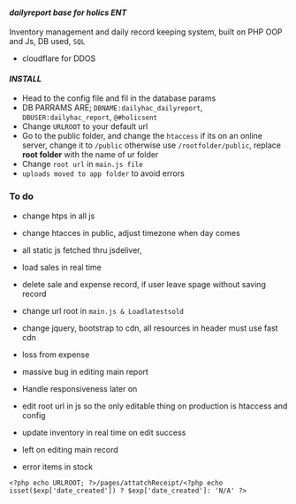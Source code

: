 #### **_dailyreport base for holics ENT_**

Inventory management and daily record keeping system, built on PHP OOP and Js, DB used, `SQL`

- cloudflare for DDOS

#### **_INSTALL_**

- Head to the config file and fil in the database params
- DB PARRAMS ARE; `DBNAME:dailyhac_dailyreport`, `DBUSER:dailyhac_report`, `@#holicsent`
- Change `URLROOT` to your default url
- Go to the public folder, and change the `htaccess` if its on an online server, change it to `/public` otherwise use `/rootfolder/public`, replace **root folder** with the name of ur folder
- Change `root url` in `main.js file`
- `uploads moved to app folder` to avoid errors

### To do

- change htps in all js

- change htacces in public, adjust timezone when day comes

- all static js fetched thru jsdeliver,

- load sales in real time

- delete sale and expense record, if user leave spage without saving record

- change url root in `main.js & Loadlatestsold`

- change jquery, bootstrap to cdn, all resources in header must use fast cdn

- loss from expense

- massive bug in editing main report

- Handle responsiveness later on

- edit root url in js so the only editable thing on production is htaccess and config

- update inventory in real time on edit success

- left on editing main record

- error items in stock

```
<?php echo URLROOT; ?>/pages/attatchReceipt/<?php echo isset($exp['date_created']) ? $exp['date_created']: 'N/A' ?>
```
